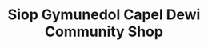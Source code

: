 ---
title: "Siop Gymunedol Capel Dewi Community Shop"
url: /capel-dewi/siop-gymunedol-capel-dewi-community-shop/
shop: Lebensmittel
---